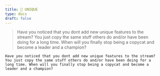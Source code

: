 ```yaml
---
title: 🦄 UNIQUE
type: docs
draft: false
---
```


> Have you noticed that you dont add new unique features to the stream? You just copy the same stuff others do and/or have been doing for a long time. When will you finally stop being a copycat and become a leader and a champion?

```plaintext {filename="Copy to clipboard"}
Have you noticed that you dont add new unique features to the stream? You just copy the same stuff others do and/or have been doing for a long time. When will you finally stop being a copycat and become a leader and a champion?
```
